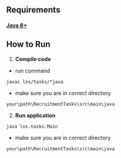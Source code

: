 ## Requirements
#### [Java 8+](https://www.oracle.com/java/technologies/downloads/)
## How to Run
1. **Compile code**
- run command 
```console
javac lns/tasks/*java 
```
- make sure you are in correct directory
```console
your\path\RecruitmentTasks\src\main\java
```
2. **Run application**
```command
java lns.tasks.Main
```
- make sure you are in correct directory
```console
your\path\RecruitmentTasks\src\main\java
```
